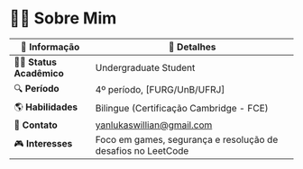 # 👩‍🎓 Sobre Mim

| 🔖 Informação             | 📄 Detalhes                                                                 |
|---------------------------|-----------------------------------------------------------------------------|
| 👩‍🎓 **Status Acadêmico**  | Undergraduate Student | [Curso]                                            |
| 🔍 **Período**            | 4º período, [FURG/UnB/UFRJ]                                                |
| 🌎 **Habilidades**        | Bilingue (Certificação Cambridge - FCE)                                    |
| 📧 **Contato**            | [yanlukaswillian@gmail.com](mailto:yanlukaswillian@gmail.com)              |
| 🎮 **Interesses**         | Foco em games, segurança e resolução de desafios no LeetCode               |

